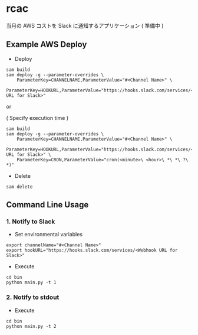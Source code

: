 # rcac

当月の AWS コストを Slack に通知するアプリケーション ( 準備中 )

## Example AWS Deploy

- Deploy
```
sam build
sam deploy -g --parameter-overrides \
    ParameterKey=CHANNELNAME,ParameterValue="#<Channel Name>" \
    ParameterKey=HOOKURL,ParameterValue="https://hooks.slack.com/services/<Webhook URL for Slack>"
```

or

( Specify execution time )
```
sam build
sam deploy -g --parameter-overrides \
    ParameterKey=CHANNELNAME,ParameterValue="#<Channel Name>" \
    ParameterKey=HOOKURL,ParameterValue="https://hooks.slack.com/services/<Webhook URL for Slack>" \
    ParameterKey=CRON,ParameterValue="cron(<minute>\ <hour>\ *\ *\ ?\ *)"
```

- Delete
```
sam delete
```

## Command Line Usage

### 1. Notify to Slack
- Set environmental variables
```
export channelName="#<Channel Name>"
export hookURL="https://hooks.slack.com/services/<Webhook URL for Slack>"
```

- Execute
```
cd bin
python main.py -t 1
```

### 2. Notify to stdout

- Execute
```
cd bin
python main.py -t 2
```